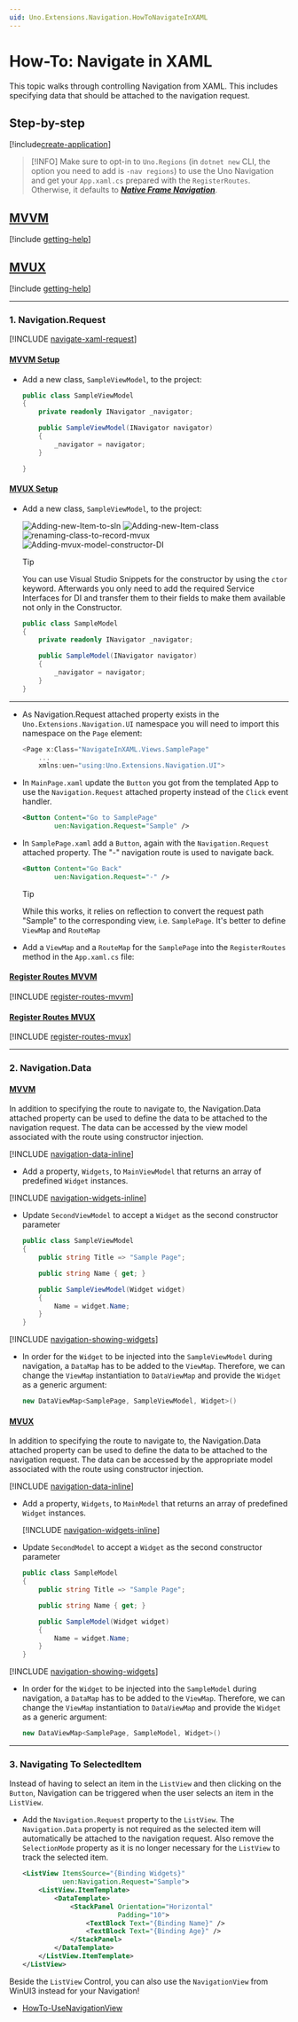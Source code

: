 ```yaml
---
uid: Uno.Extensions.Navigation.HowToNavigateInXAML
---
```

<!-- markdownlint-disable MD051 -->
# How-To: Navigate in XAML

This topic walks through controlling Navigation from XAML. This includes specifying data that should be attached to the navigation request.

## Step-by-step

[!include[create-application](../includes/create-application.md)]

> [!INFO]
> Make sure to opt-in to `Uno.Regions` (in `dotnet new` CLI, the option you need to add is `-nav regions`) to use the Uno Navigation and get your `App.xaml.cs` prepared with the `RegisterRoutes`. Otherwise, it defaults to [***Native Frame Navigation***](https://platform.uno/docs/articles/guides/native-frame-nav-tutorial.html).

## [MVVM](#tab/mvvm)

[!include [getting-help](../includes/mvvm-approach.md)]

## [MVUX](#tab/mvux)

[!include [getting-help](../includes/mvux-approach.md)]

---

### 1. Navigation.Request

[!INCLUDE [navigate-xaml-request](./includes/navigate-xaml-request.md)]

#### [MVVM Setup](#tab/mvvm/setup)

- Add a new class, `SampleViewModel`, to the project:

    ```csharp
    public class SampleViewModel
    {
        private readonly INavigator _navigator;

        public SampleViewModel(INavigator navigator)
        {
            _navigator = navigator;
        }

    }
    ```

#### [MVUX Setup](#tab/mvux/setup)

- Add a new class, `SampleViewModel`, to the project:

    ![Adding-new-Item-to-sln](../images/Adding-new-Item-to-sln.png)
    ![Adding-new-Item-class](../images/Adding-new-Item-class.png)
    ![renaming-class-to-record-mvux](../images/renaming-class-to-record-mvux.png)
    ![Adding-mvux-model-constructor-DI](../images/Adding-mvux-model-constructor-DI.png)

    > [!TIP]
    > You can use Visual Studio Snippets for the constructor by using the `ctor` keyword. Afterwards you only need to add the required Service Interfaces for DI and transfer them to their fields to make them available not only in the Constructor.

    ```csharp
    public class SampleModel
    {
        private readonly INavigator _navigator;

        public SampleModel(INavigator navigator)
        {
            _navigator = navigator;
        }
    }
    ```

---

- As Navigation.Request attached property exists in the `Uno.Extensions.Navigation.UI` namespace you will need to import this namespace on the `Page` element:

    ```csharp
    <Page x:Class="NavigateInXAML.Views.SamplePage"
        ...
        xmlns:uen="using:Uno.Extensions.Navigation.UI">
    ```

- In `MainPage.xaml` update the `Button` you got from the templated App to use the `Navigation.Request` attached property instead of the `Click` event handler.

    ```xml
    <Button Content="Go to SamplePage"
            uen:Navigation.Request="Sample" />
    ```

- In `SamplePage.xaml` add a `Button`, again with the `Navigation.Request` attached property. The "-" navigation route is used to navigate back.

    ```xml
    <Button Content="Go Back"
            uen:Navigation.Request="-" />
    ```

    > [!TIP]
    > While this works, it relies on reflection to convert the request path "Sample" to the corresponding view, i.e. `SamplePage`. It's better to define `ViewMap` and `RouteMap`

- Add a `ViewMap` and a `RouteMap` for the `SamplePage` into the `RegisterRoutes` method in the `App.xaml.cs` file:

#### [Register Routes MVVM](#tab/mvvm/RegisterRoutes)

[!INCLUDE [register-routes-mvvm](./includes/register-routes-mvvm.md)]

#### [Register Routes MVUX](#tab/mvux/RegisterRoutes)

[!INCLUDE [register-routes-mvux](./includes/register-routes-mvux.md)]

---

### 2. Navigation.Data

#### [MVVM](#tab/mvvm/NavigationData)

In addition to specifying the route to navigate to, the Navigation.Data attached property can be used to define the data to be attached to the navigation request. The data can be accessed by the view model associated with the route using constructor injection.

[!INCLUDE [navigation-data-inline](./includes/navigation-data-inline.md)]

- Add a property, `Widgets`, to `MainViewModel` that returns an array of predefined `Widget` instances.

[!INCLUDE [navigation-widgets-inline](./includes/navigation-widgets-inline.md)]

- Update `SecondViewModel` to accept a `Widget` as the second constructor parameter

    ```csharp
    public class SampleViewModel
    {
        public string Title => "Sample Page";

        public string Name { get; }

        public SampleViewModel(Widget widget)
        {
            Name = widget.Name;
        }
    }

    ```

[!INCLUDE [navigation-showing-widgets](./includes/navigation-showing-widgets-inline.md)]

- In order for the `Widget` to be injected into the `SampleViewModel` during navigation, a `DataMap` has to be added to the `ViewMap`. Therefore, we can change the `ViewMap` instantiation to `DataViewMap` and provide the `Widget` as a generic argument:

    ```csharp
    new DataViewMap<SamplePage, SampleViewModel, Widget>()
    ```

#### [MVUX](#tab/mvux/NavigationData)

In addition to specifying the route to navigate to, the Navigation.Data attached property can be used to define the data to be attached to the navigation request. The data can be accessed by the appropriate model associated with the route using constructor injection.

[!INCLUDE [navigation-data-inline](./includes/navigation-data-inline.md)]

- Add a property, `Widgets`, to `MainModel` that returns an array of predefined `Widget` instances.

    [!INCLUDE [navigation-widgets-inline](./includes/navigation-widgets-inline.md)]

- Update `SecondModel` to accept a `Widget` as the second constructor parameter

    ```csharp
    public class SampleModel
    {
        public string Title => "Sample Page";

        public string Name { get; }

        public SampleModel(Widget widget)
        {
            Name = widget.Name;
        }
    }

    ```

[!INCLUDE [navigation-showing-widgets](./includes/navigation-showing-widgets-inline.md)]

- In order for the `Widget` to be injected into the `SampleModel` during navigation, a `DataMap` has to be added to the `ViewMap`. Therefore, we can change the `ViewMap` instantiation to `DataViewMap` and provide the `Widget` as a generic argument:

    ```csharp
    new DataViewMap<SamplePage, SampleModel, Widget>()
    ```

---

### 3. Navigating To SelectedItem

Instead of having to select an item in the `ListView` and then clicking on the `Button`, Navigation can be triggered when the user selects an item in the `ListView`.

- Add the `Navigation.Request` property to the `ListView`. The `Navigation.Data` property is not required as the selected item will automatically be attached to the navigation request. Also remove the `SelectionMode` property as it is no longer necessary for the `ListView` to track the selected item.

    ```xml
    <ListView ItemsSource="{Binding Widgets}"
              uen:Navigation.Request="Sample">
        <ListView.ItemTemplate>
            <DataTemplate>
                <StackPanel Orientation="Horizontal"
                            Padding="10">
                    <TextBlock Text="{Binding Name}" />
                    <TextBlock Text="{Binding Age}" />
                </StackPanel>
            </DataTemplate>
        </ListView.ItemTemplate>
    </ListView>
    ```

Beside the `ListView` Control, you can also use the `NavigationView` from WinUI3 instead for your Navigation!

- [HowTo-UseNavigationView](./Advanced/HowTo-UseNavigationView.md)
